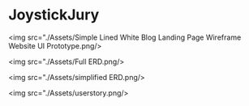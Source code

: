 # JoystickJury

<img src="./Assets/Simple Lined White Blog Landing Page Wireframe Website UI Prototype.png/>


<img src="./Assets/Full ERD.png/>


<img src="./Assets/simplified ERD.png/>


<img src="./Assets/userstory.png/>